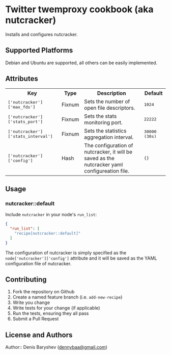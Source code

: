 # Twitter twemproxy cookbook (aka nutcracker)

Installs and configures nutcracker.

## Supported Platforms

Debian and Ubuntu are supported, all others can be easily implemented.

## Attributes

<table>
  <tr>
    <th>Key</th>
    <th>Type</th>
    <th>Description</th>
    <th>Default</th>
  </tr>
  <tr>
    <td><tt>['nutcracker']['max_fds']</tt></td>
    <td>Fixnum</td>
    <td>Sets the number of open file descriptors.</td>
    <td><tt>1024</tt></td>
  </tr>
  <tr>
    <td><tt>['nutcracker']['stats_port']</tt></td>
    <td>Fixnum</td>
    <td>Sets the stats monitoring port.</td>
    <td><tt>22222</tt></td>
  </tr>
  <tr>
    <td><tt>['nutcracker']['stats_interval']</tt></td>
    <td>Fixnum</td>
    <td>Sets the statistics aggregation interval.</td>
    <td><tt>30000 (30s)</tt></td>
  </tr>
  <tr>
    <td><tt>['nutcracker']['config']</tt></td>
    <td>Hash</td>
    <td>The configuration of nutcracker, it will be saved as the nutcracker yaml configureation file.</td>
    <td><tt>{}</tt></td>
  </tr>
</table>

## Usage

### nutcracker::default

Include `nutcracker` in your node's `run_list`:

```json
{
  "run_list": [
    "recipe[nutcracker::default]"
  ]
}
```

The configuration of nutcracker is simply specified as the `node['nutcracker']['config']` attribute and it will be saved as the YAML configuration file of nutcracker.

## Contributing

1. Fork the repository on Github
2. Create a named feature branch (i.e. `add-new-recipe`)
3. Write you change
4. Write tests for your change (if applicable)
5. Run the tests, ensuring they all pass
6. Submit a Pull Request

## License and Authors

Author:: Denis Baryshev (<dennybaa@gmail.com>)
